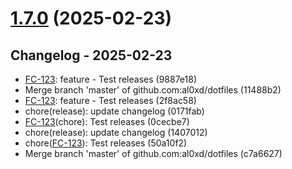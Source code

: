 # [1.7.0](https://github.com/al0xd/dotfiles/compare/v1.6.1...v1.7.0) (2025-02-23)

## Changelog - 2025-02-23

- [FC-123](https://jira.company.com/browse/FC-123): feature - Test releases (9887e18)
- Merge branch 'master' of github.com:al0xd/dotfiles (11488b2)
- [FC-123](https://jira.company.com/browse/FC-123): feature - Test releases (2f8ac58)
- chore(release): update changelog (0171fab)
- [FC-123](https://jira.company.com/browse/FC-123)(chore): Test releases (0cecbe7)
- chore(release): update changelog (1407012)
- chore([FC-123](https://jira.company.com/browse/FC-123)): Test releases (50a10f2)
- Merge branch 'master' of github.com:al0xd/dotfiles (c7a6627)

